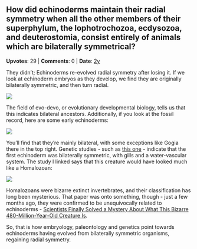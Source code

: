 ## How did echinoderms maintain their radial symmetry when all the other members of their superphylum, the lophotrochozoa, ecdysozoa, and deuterostomia, consist entirely of animals which are bilaterally symmetrical?
    
**Upvotes**: 29 | **Comments**: 0 | **Date**: [2y](https://www.quora.com/How-did-echinoderms-maintain-their-radial-symmetry-when-all-the-other-members-of-their-superphylum-the-lophotrochozoa-ecdysozoa-and-deuterostomia-consist-entirely-of-animals-which-are-bilaterally-symmetrical/answer/Gary-Meaney)

They didn’t; Echinoderms re-evolved radial symmetry after losing it. If we look at echinoderm embryos as they develop, we find they are originally bilaterally symmetric, and then turn radial.

![](https://qph.fs.quoracdn.net/main-qimg-2a39a1012b1e2218fa77e282a71efd99-pjlq)

The field of evo-devo, or evolutionary developmental biology, tells us that this indicates bilateral ancestors. Additionally, if you look at the fossil record, here are some early echinoderms:

![](https://qph.fs.quoracdn.net/main-qimg-3656fbb4f695712dc2478e37a6f0c6ec-lq)

You’ll find that they’re mainly bilateral, with some exceptions like Gogia there in the top right. Genetic studies - such as [this one](https://onlinelibrary.wiley.com/doi/abs/10.1002/gj.1018 "onlinelibrary.wiley.com") - indicate that the first echinoderm was bilaterally symmetric, with gills and a water-vascular system. The study I linked says that this creature would have looked much like a Homalozoan:

![](https://qph.fs.quoracdn.net/main-qimg-a6f1c9fc681556ab9dc7d82e1df402fd-lq)

Homalozoans were bizarre extinct invertebrates, and their classification has long been mysterious. That paper was onto something, though - just a few months ago, they were confirmed to be unequivocally related to echinoderms - [Scientists Finally Solved a Mystery About What This Bizarre 480-Million-Year-Old Creature Is](https://www.popularmechanics.com/science/animals/a26469816/stylophoran-weird-ancient-animal/ "www.popularmechanics.com").

So, that is how embryology, paleontology and genetics point towards echinoderms having evolved from bilaterally symmetric organisms, regaining radial symmetry.

